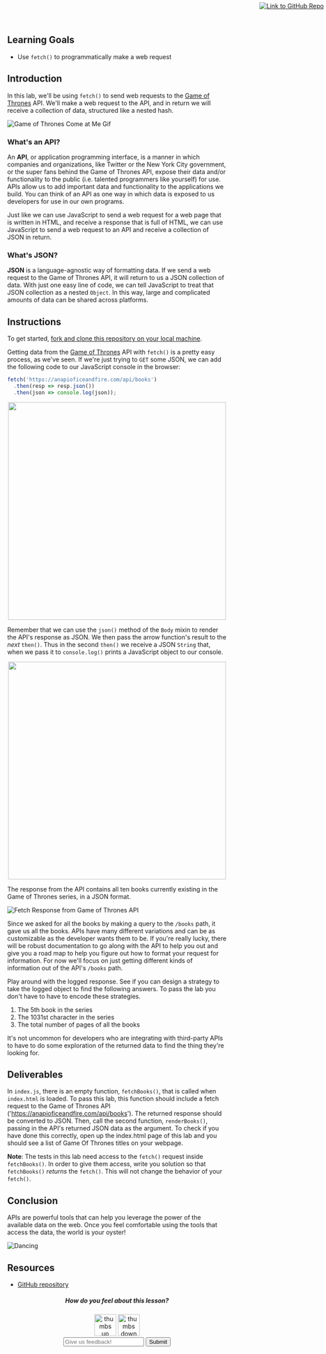 ## Learning Goals

- Use `fetch()` to programmatically make a web request

## Introduction

In this lab, we'll be using `fetch()` to send web requests to
the [Game of Thrones][GoT] API. We'll make a web request to the API, and in
return we will receive a collection of data, structured like a nested hash.

![Game of Thrones Come at Me Gif](https://curriculum-content.s3.amazonaws.com/fewpjs/fewpjs-fetch-lab/got-comeatme.gif)

### What's an API?

An **API**, or application programming interface, is a manner in which companies
and organizations, like Twitter or the New York City government, or the super
fans behind the Game of Thrones API, expose their data and/or functionality to
the public (i.e. talented programmers like yourself) for use. APIs allow us to
add important data and functionality to the applications we build. You can think
of an API as one way in which data is exposed to us developers for use in our
own programs.

Just like we can use JavaScript to send a web request for a web page that is
written in HTML, and receive a response that is full of HTML, we can use
JavaScript to send a web request to an API and receive a collection of JSON in
return.

### What's JSON?

**JSON** is a language-agnostic way of formatting data. If we send a web request
to the Game of Thrones API, it will return to us a JSON collection of data. With
just one easy line of code, we can tell JavaScript to treat that JSON collection
as a nested `Object`. In this way, large and complicated amounts of data can be
shared across platforms.

## Instructions

To get started, [fork and clone this repository on your local machine][repo].

Getting data from the [Game of Thrones][GoT] API with `fetch()` is a pretty easy
process, as we've seen. If we're just trying to `GET` some JSON, we can add the
following code to our JavaScript console in the browser:

```js
fetch('https://anapioficeandfire.com/api/books')
  .then(resp => resp.json())
  .then(json => console.log(json));
```

<p align="center">
  <img src="https://curriculum-content.s3.amazonaws.com/fewpjs/fewpjs-fetch-lab/Image_25_AsynchronousJavaScript.png" width="500">
</p>

Remember that we can use the `json()` method of the `Body` mixin to render the
API's response as JSON. We then pass the arrow function's result to the _next_
`then()`. Thus in the second `then()` we receive a JSON `String` that, when we
pass it to `console.log()` prints a JavaScript object to our console.

<p align="center">
  <img src="https://curriculum-content.s3.amazonaws.com/fewpjs/fewpjs-fetch-lab/Image_26_FullAsynchronousJavaScript.png" width="500">
</p>

The response from the API contains all ten books currently existing in the Game
of Thrones series, in a JSON format.

![Fetch Response from Game of Thrones API](https://curriculum-content.s3.amazonaws.com/web-development/js/ajax/fetch_lab_promises_response.png)

Since we asked for all the books by making a query to the `/books` path, it
gave us all the books.  APIs have many different variations and can be as
customizable as the developer wants them to be. If you're really lucky, there
will be robust documentation to go along with the API to help you out and give
you a road map to help you figure out how to format your request for
information. For now we'll focus on just getting different kinds of information
out of the API's `/books` path.

Play around with the logged response. See if you can design a strategy to take
the logged object to find the following answers. To pass the lab you don't have
to have to encode these strategies.

1. The 5th book in the series
2. The 1031st character in the series
3. The total number of pages of all the books

It's not uncommon for developers who are integrating with third-party APIs to
have to do some exploration of the returned data to find the thing they're
looking for.

## Deliverables

In `index.js`, there is an empty function, `fetchBooks()`, that is called when
`index.html` is loaded. To pass this lab, this function should include a fetch
request to the Game of Thrones API ('https://anapioficeandfire.com/api/books').
The returned response should be converted to JSON. Then, call the second function,
`renderBooks()`, passing in the API's returned JSON data as the argument. To
check if you have done this correctly, open up the index.html page of this lab
and you should see a list of Game Of Thrones titles on your webpage.

**Note**: The tests in this lab need access to the `fetch()` request inside
`fetchBooks()`. In order to give them access, write you solution so that
`fetchBooks()` _returns_ the `fetch()`. This will not change the behavior of
your `fetch()`.

## Conclusion

APIs are powerful tools that can help you leverage the power of the available
data on the web. Once you feel comfortable using the tools that access the data,
the world is your oyster!

![Dancing](https://curriculum-content.s3.amazonaws.com/fewpjs/fewpjs-fetch-lab/got-dancing.gif)

## Resources

- [GitHub repository][repo]

[GoT]: https://anapioficeandfire.com/
[repo]: https://github.com/learn-co-curriculum/copy-of-fetch-lab

<footer style="display: block; text-align: center;">
  <h5>How do you feel about this lesson?</h5>
  <div>
    <img onsubmit="submitThumbsUp()" src="https://curriculum-content.s3.amazonaws.com/thumbs-up.png" alt="thumbs up button" width="50px" height="50px" />
    <img onsubmit="submitThumbsDown()" src="https://curriculum-content.s3.amazonaws.com/thumbs-down.png" alt="thumbs down button" width="50px" height="50px" />
  </div>
  
  <form onsubmit="submitFeedback()">
    <input placeholder="Give us feedback!"></input>
    <input type="submit" />
  </form>
  
</footer>

<p style="margin: 0; padding: 0;"><a style="position: absolute; right: 5px; top: 5px" href="https://github.com/learn-co-curriculum/copy-of-fetch-lab" target="_blank" rel="noopener"><img src="https://curriculum-content.s3.amazonaws.com/GitHub-Mark-32px.png" alt="Link to GitHub Repo" /></a></p>